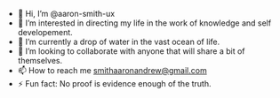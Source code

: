 - 👋 Hi, I’m @aaron-smith-ux
- 👀 I’m interested in directing my life in the work of knowledge and self developement. 
- 🌱 I’m currently a drop of water in the vast ocean of life. 
- 💞️ I’m looking to collaborate with anyone that will share a bit of themselves. 
- 📫 How to reach me smithaaronandrew@gmail.com
- ⚡ Fun fact: No proof is evidence enough of the truth.

<!---
aaron-smith-ux/aaron-smith-ux is a ✨ special ✨ repository because its `README.md` (this file) appears on your GitHub profile.
You can click the Preview link to take a look at your changes.
--->
